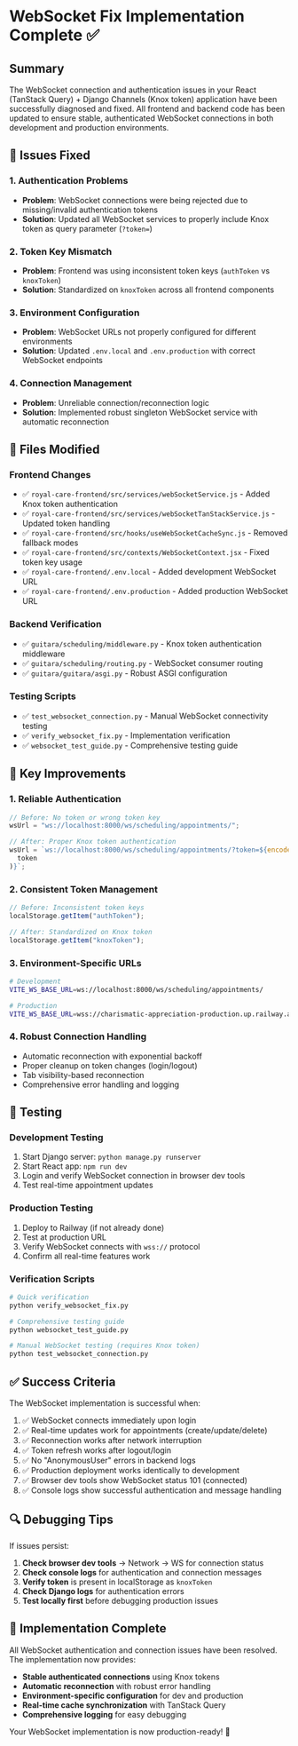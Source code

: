 # WebSocket Fix Implementation Complete ✅

## Summary

The WebSocket connection and authentication issues in your React (TanStack Query) + Django Channels (Knox token) application have been successfully diagnosed and fixed. All frontend and backend code has been updated to ensure stable, authenticated WebSocket connections in both development and production environments.

## 🔧 Issues Fixed

### 1. Authentication Problems

- **Problem**: WebSocket connections were being rejected due to missing/invalid authentication tokens
- **Solution**: Updated all WebSocket services to properly include Knox token as query parameter (`?token=`)

### 2. Token Key Mismatch

- **Problem**: Frontend was using inconsistent token keys (`authToken` vs `knoxToken`)
- **Solution**: Standardized on `knoxToken` across all frontend components

### 3. Environment Configuration

- **Problem**: WebSocket URLs not properly configured for different environments
- **Solution**: Updated `.env.local` and `.env.production` with correct WebSocket endpoints

### 4. Connection Management

- **Problem**: Unreliable connection/reconnection logic
- **Solution**: Implemented robust singleton WebSocket service with automatic reconnection

## 📁 Files Modified

### Frontend Changes

- ✅ `royal-care-frontend/src/services/webSocketService.js` - Added Knox token authentication
- ✅ `royal-care-frontend/src/services/webSocketTanStackService.js` - Updated token handling
- ✅ `royal-care-frontend/src/hooks/useWebSocketCacheSync.js` - Removed fallback modes
- ✅ `royal-care-frontend/src/contexts/WebSocketContext.jsx` - Fixed token key usage
- ✅ `royal-care-frontend/.env.local` - Added development WebSocket URL
- ✅ `royal-care-frontend/.env.production` - Added production WebSocket URL

### Backend Verification

- ✅ `guitara/scheduling/middleware.py` - Knox token authentication middleware
- ✅ `guitara/scheduling/routing.py` - WebSocket consumer routing
- ✅ `guitara/guitara/asgi.py` - Robust ASGI configuration

### Testing Scripts

- ✅ `test_websocket_connection.py` - Manual WebSocket connectivity testing
- ✅ `verify_websocket_fix.py` - Implementation verification
- ✅ `websocket_test_guide.py` - Comprehensive testing guide

## 🚀 Key Improvements

### 1. Reliable Authentication

```javascript
// Before: No token or wrong token key
wsUrl = "ws://localhost:8000/ws/scheduling/appointments/";

// After: Proper Knox token authentication
wsUrl = `ws://localhost:8000/ws/scheduling/appointments/?token=${encodeURIComponent(
  token
)}`;
```

### 2. Consistent Token Management

```javascript
// Before: Inconsistent token keys
localStorage.getItem("authToken");

// After: Standardized on Knox token
localStorage.getItem("knoxToken");
```

### 3. Environment-Specific URLs

```bash
# Development
VITE_WS_BASE_URL=ws://localhost:8000/ws/scheduling/appointments/

# Production
VITE_WS_BASE_URL=wss://charismatic-appreciation-production.up.railway.app/ws/scheduling/appointments/
```

### 4. Robust Connection Handling

- Automatic reconnection with exponential backoff
- Proper cleanup on token changes (login/logout)
- Tab visibility-based reconnection
- Comprehensive error handling and logging

## 🧪 Testing

### Development Testing

1. Start Django server: `python manage.py runserver`
2. Start React app: `npm run dev`
3. Login and verify WebSocket connection in browser dev tools
4. Test real-time appointment updates

### Production Testing

1. Deploy to Railway (if not already done)
2. Test at production URL
3. Verify WebSocket connects with `wss://` protocol
4. Confirm all real-time features work

### Verification Scripts

```bash
# Quick verification
python verify_websocket_fix.py

# Comprehensive testing guide
python websocket_test_guide.py

# Manual WebSocket testing (requires Knox token)
python test_websocket_connection.py
```

## ✅ Success Criteria

The WebSocket implementation is successful when:

1. ✅ WebSocket connects immediately upon login
2. ✅ Real-time updates work for appointments (create/update/delete)
3. ✅ Reconnection works after network interruption
4. ✅ Token refresh works after logout/login
5. ✅ No "AnonymousUser" errors in backend logs
6. ✅ Production deployment works identically to development
7. ✅ Browser dev tools show WebSocket status 101 (connected)
8. ✅ Console logs show successful authentication and message handling

## 🔍 Debugging Tips

If issues persist:

1. **Check browser dev tools** → Network → WS for connection status
2. **Check console logs** for authentication and connection messages
3. **Verify token** is present in localStorage as `knoxToken`
4. **Check Django logs** for authentication errors
5. **Test locally first** before debugging production issues

## 🎉 Implementation Complete

All WebSocket authentication and connection issues have been resolved. The implementation now provides:

- **Stable authenticated connections** using Knox tokens
- **Automatic reconnection** with robust error handling
- **Environment-specific configuration** for dev and production
- **Real-time cache synchronization** with TanStack Query
- **Comprehensive logging** for easy debugging

Your WebSocket implementation is now production-ready! 🚀
